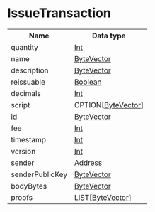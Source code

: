# IssueTransaction

<table>
<tr>
  <th>Name</th>
  <th>Data type</th>
</tr>
<tr><td>quantity</td><td>
  <a href="#Int">Int</a>
</td></tr><tr><td>name</td><td>
  <a href="#ByteVector">ByteVector</a>
</td></tr><tr><td>description</td><td>
  <a href="#ByteVector">ByteVector</a>
</td></tr><tr><td>reissuable</td><td>
  <a href="#Boolean">Boolean</a>
</td></tr><tr><td>decimals</td><td>
  <a href="#Int">Int</a>
</td></tr><tr><td>script</td><td>
  OPTION[<a href="#ByteVector">ByteVector</a>]
</td></tr><tr><td>id</td><td>
  <a href="#ByteVector">ByteVector</a>
</td></tr><tr><td>fee</td><td>
  <a href="#Int">Int</a>
</td></tr><tr><td>timestamp</td><td>
  <a href="#Int">Int</a>
</td></tr><tr><td>version</td><td>
  <a href="#Int">Int</a>
</td></tr><tr><td>sender</td><td>
  <a href="#Address">Address</a>
</td></tr><tr><td>senderPublicKey</td><td>
  <a href="#ByteVector">ByteVector</a>
</td></tr><tr><td>bodyBytes</td><td>
  <a href="#ByteVector">ByteVector</a>
</td></tr><tr><td>proofs</td><td>
  LIST[<a href="#ByteVector">ByteVector</a>]
</td></tr></table>
</td></tr>
